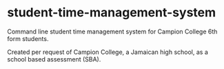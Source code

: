 # student-time-management-system
Command line student time management system for Campion College 6th form students.

Created per request of Campion College, a Jamaican high school, as a school based assessment (SBA).
